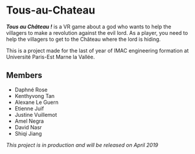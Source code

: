 # Tous-au-Chateau
***Tous au Château !*** is a VR game about a god who wants to help the villagers to make a revolution against the evil lord. As a player, you need to help the villagers to get to the Château where the lord is hiding.

This is a project made for the last of year of IMAC engineering formation at Université Paris-Est Marne la Vallée.

## Members

- Daphné Rose
- Kenthyvong Tan
- Alexane Le Guern
- Etienne Juif
- Justine Vuillemot
- Amel Negra
- David Nasr
- Shiqi Jiang

*This project is in production and will be released on April 2019*
